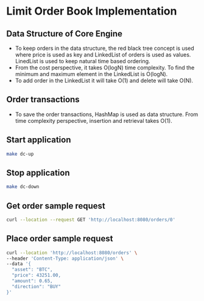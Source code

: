 # Limit Order Book Implementation

## Data Structure of Core Engine
- To keep orders in the data structure, the red black tree concept is used where price is used as key and LinkedList of orders is used as values. LinedList is used to keep natural time based ordering. 
- From the cost perspective, it takes O(logN) time complexity. To find the minimum and maximum element in the LinkedList is O(logN). 
- To add order in the LinkedList it will take O(1) and delete will take O(N).

## Order transactions
- To save the order transactions, HashMap is used as data structure. From time complexity perspective, insertion and retrieval takes O(1). 

## Start application
```bash
make dc-up
```

## Stop application
```bash
make dc-down
```

## Get order sample request

```bash
curl --location --request GET 'http://localhost:8080/orders/0'
```

## Place order sample request
```bash
curl --location 'http://localhost:8080/orders' \
--header 'Content-Type: application/json' \
--data '{
  "asset": "BTC",
  "price": 43251.00,
  "amount": 0.65,
  "direction": "BUY"
}'
```